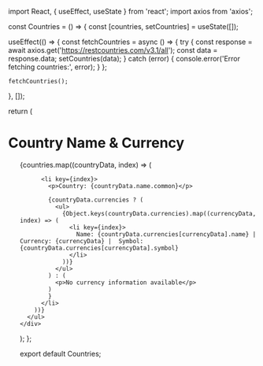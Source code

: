 import React, { useEffect, useState } from 'react';
import axios from 'axios';

const Countries = () => {
  const [countries, setCountries] = useState([]);

  useEffect(() => {
    const fetchCountries = async () => {
      try {
        const response = await axios.get('https://restcountries.com/v3.1/all');
        const data = response.data;
        setCountries(data);
      } catch (error) {
        console.error('Error fetching countries:', error);
      }
    };

    fetchCountries();
  }, []);

  return (
    <div>
      <h1>Country Name & Currency </h1>
      <ul>
        {countries.map((countryData, index) => (
          
          <li key={index}>
            <p>Country: {countryData.name.common}</p>
            
            {countryData.currencies ? (
              <ul>
                {Object.keys(countryData.currencies).map((currencyData, index) => (
                  <li key={index}>
                    Name: {countryData.currencies[currencyData].name} | Currency: {currencyData} |  Symbol: {countryData.currencies[currencyData].symbol}
                  </li>
                ))}
              </ul>
            ) : (
              <p>No currency information available</p>
            )
            }
          </li>
        ))}
      </ul>
    </div>
  );
};

export default Countries;
